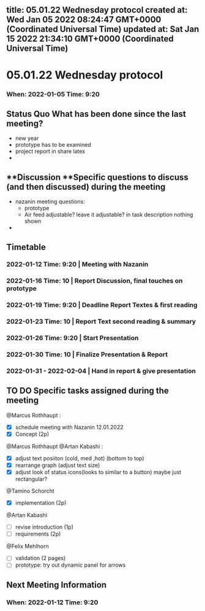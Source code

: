 
title: 05.01.22 Wednesday protocol
created at: Wed Jan 05 2022 08:24:47 GMT+0000 (Coordinated Universal Time)
updated at: Sat Jan 15 2022 21:34:10 GMT+0000 (Coordinated Universal Time)
---

# 05.01.22 Wednesday protocol

### When: 2022-01-05 Time: 9:20

## Status Quo What has been done since the last meeting?

-   new year
-   prototype has to be examined
-   project report in share latex
-

## **Discussion **Specific questions to discuss (and then discussed) during the meeting

-   nazanin meeting questions:
    -   prototype
    -   Air feed adjustable? leave it adjustable? in task description nothing shown
-

## Timetable

### 2022-01-12 Time: 9:20 | Meeting with Nazanin

### 2022-01-16 Time: 10 | Report Discussion, final touches on prototype

### 2022-01-19 Time: 9:20 | Deadline Report Textes & first reading

### 2022-01-23 Time: 10 | Report Text second reading & summary

### 2022-01-26 Time: 9:20 | Start Presentation

### 2022-01-30 Time: 10 | Finalize Presentation & Report

### 2022-01-31 - 2022-02-04 | Hand in report & give presentation

## TO DO Specific tasks assigned during the meeting

@Marcus Rothhaupt :

-   [x] schedule meeting with Nazanin 12.01.2022
-   [x] Concept (2p)

@Marcus Rothhaupt @Artan Kabashi :

-   [x] adjust text posiiton (cold, med ,hot) (bottom to top)
-   [x] rearrange graph (adjust text size)
-   [x] adjust look of status icons(looks to similar to a button) maybe just rectangular?

@Tamino Schorcht

-   [x] implementation (2p)

@Artan Kabashi

-   [ ] revise introduction (1p)
-   [ ] requirements (2p)

@Felix Mehlhorn

-   [ ] validation (2 pages)
-   [ ] prototype: try out dynamic panel for arrows

## Next Meeting Information

### When: 2022-01-12 Time: 9:20

### 

          